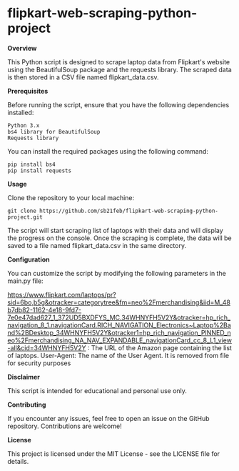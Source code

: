 # flipkart-web-scraping-python-project

**Overview**

This Python script is designed to scrape laptop data from Flipkart's website using the BeautifulSoup package and the requests library. The scraped data is then stored in a CSV file named flipkart_data.csv.

**Prerequisites**

Before running the script, ensure that you have the following dependencies installed:

    Python 3.x
    bs4 library for BeautifulSoup
    Requests library

You can install the required packages using the following command:

    pip install bs4
    pip install requests
  
**Usage**

Clone the repository to your local machine:

    git clone https://github.com/sb21feb/flipkart-web-scraping-python-project.git

The script will start scraping list of laptops with their data and will display the progress on the console. Once the scraping is complete, the data will be saved to a file named flipkart_data.csv in the same directory.

**Configuration**

You can customize the script by modifying the following parameters in the main.py file:

https://www.flipkart.com/laptops/pr?sid=6bo,b5g&otracker=categorytree&fm=neo%2Fmerchandising&iid=M_48b7db82-1162-4e18-9fd7-7e0e47dad627_1_372UD5BXDFYS_MC.34WHNYFH5V2Y&otracker=hp_rich_navigation_8_1.navigationCard.RICH_NAVIGATION_Electronics~Laptop%2Band%2BDesktop_34WHNYFH5V2Y&otracker1=hp_rich_navigation_PINNED_neo%2Fmerchandising_NA_NAV_EXPANDABLE_navigationCard_cc_8_L1_view-all&cid=34WHNYFH5V2Y : The URL of the Amazon page containing the list of laptops.
User-Agent: The name of the User Agent. It is removed from file for security purposes

**Disclaimer**

This script is intended for educational and personal use only.

**Contributing**

If you encounter any issues, feel free to open an issue on the GitHub repository. Contributions are welcome!

**License**

This project is licensed under the MIT License - see the LICENSE file for details.
